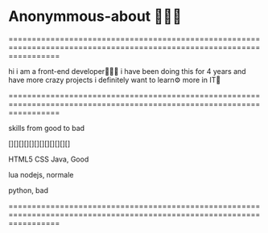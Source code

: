 # Anonymmous-about 👨🏼‍💻

=======================================================================================================================

hi i am a front-end developer👨🏼‍🎓 i have been doing this for 4 years and have more crazy projects i definitely want to learn⚙️ more in IT📱

=======================================================================================================================

skills from good to bad

[][][][][][][][][][][][]

HTML5 CSS Java, Good

lua nodejs, normale

python, bad

=======================================================================================================================
